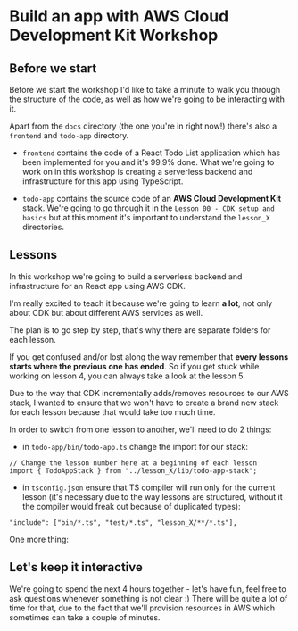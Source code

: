 # Build an app with AWS Cloud Development Kit Workshop

## Before we start

Before we start the workshop I'd like to take a minute to walk you through the structure of the code, as well as how we're going to be interacting with it.

Apart from the `docs` directory (the one you're in right now!) there's also a `frontend` and `todo-app` directory.

- `frontend` contains the code of a React Todo List application which has been implemented for you and it's 99.9% done. What we're going to work on in this workshop is creating a serverless backend and infrastructure for this app using TypeScript.

- `todo-app` contains the source code of an **AWS Cloud Development Kit** stack. We're going to go through it in the `Lesson 00 - CDK setup and basics` but at this moment it's important to understand the `lesson_X` directories.

## Lessons

In this workshop we're going to build a serverless backend and infrastructure for an React app using AWS CDK.

I'm really excited to teach it because we're going to learn **a lot**, not only about CDK but about different AWS services as well.

The plan is to go step by step, that's why there are separate folders for each lesson.

If you get confused and/or lost along the way remember that **every lessons starts where the previous one has ended**. So if you get stuck while working on lesson 4, you can always take a look at the lesson 5.

Due to the way that CDK incrementally adds/removes resources to our AWS stack, I wanted to ensure that we won't have to create a brand new stack for each lesson because that would take too much time.

In order to switch from one lesson to another, we'll need to do 2 things:

- in `todo-app/bin/todo-app.ts` change the import for our stack:

```
// Change the lesson number here at a beginning of each lesson
import { TodoAppStack } from "../lesson_X/lib/todo-app-stack";
```

- in `tsconfig.json` ensure that TS compiler will run only for the current lesson (it's necessary due to the way lessons are structured, without it the compiler would freak out because of duplicated types):

```
"include": ["bin/*.ts", "test/*.ts", "lesson_X/**/*.ts"],
```

One more thing:

## Let's keep it interactive

We're going to spend the next 4 hours together - let's have fun, feel free to ask questions whenever something is not clear :) There will be quite a lot of time for that, due to the fact that we'll provision resources in AWS which sometimes can take a couple of minutes.

